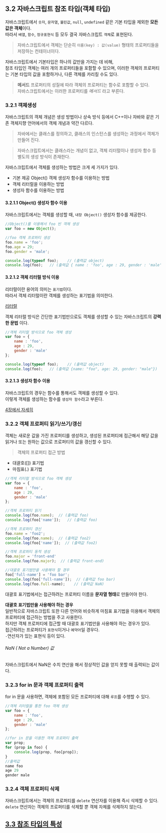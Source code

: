 ## 3.2 자바스크립트 참조 타입(객체 타입)
자바스크립트에서 `숫자`, `문자열`, `불린값`, `null`, `undefined` 같은 기본 타입을 제외한 <strong>모든 값은 객체</strong>이다.  
따라서 `배열`, `함수`, `정규표현식` 등 모두 결국 자바스크립트 `객체`로 표현된다.  
>자바스크립트에서 객체는 단순히 `이름(key) : 값(value)` 형태의 프로퍼티들을 저장하는 컨테이너이다.  

자바스크립트에서 기본타입은 하나의 값만을 가지는 데 비해,  
참조 타입인 객체는 여러 개의 프로퍼티들을 포함할 수 있으며, 이러한 객체의 프로퍼티는 기본 타입의 값을 포함하거나, 다른 객체를 카리킬 수도 있다.  

>**메서드**
프로퍼티의 성질에 따라 객체의 프로퍼티는 함수로 포함할 수 있다.  
자바스크립트에서는 이러한 프로퍼티를 _메서드_ 라고 부른다.  

### 3.2.1 객체생성
자바스크립트의 객체 개념은 생성 방법이나 상속 방식 등에서 C++이나 자바와 같은 기존 객체지향 언어에서의 객체 개념과 약간 다르다.

>자바에서는 클래스를 정의하고, 클래스의 인스턴스를 생성하는 과정에서 객체가 만들어 진다.  

>자바스크립트에서는 클래스라는 개념이 없고, 객체 리터럴이나 생성자 함수 등 별도의 생성 방식이 존재한다.  

자바스크립트에서 객체를 생성하는 방법은 크게 세 가지가 있다.
- 기본 제공 Object() 객체 생성자 함수를 이용하는 방법
- 객체 리터럴을 이용하는 방법
- 생성자 함수를 이용하는 방법

#### 3.2.1.1 Object() 생성자 함수 이용
자바스크립트에서는 객체를 생성할 때, `내장 Object()` 생성자 함수를 제공한다.  
```js
//Object()를 이용해서 foo 빈 객체 생성
var foo = new Object();

//foo 객체 프로퍼티 생성
foo.name = 'foo';
foo.age = 29;
foo.gender = 'male';

console.log(typeof foo);    // (출력값 object)
console.log(foo);   // (출력값 { name : 'foo', age : 29, gender : 'male' })
```

#### 3.2.1.2 객체 리터럴 방식 이용
리터럴이란 용어의 의미는 `표기법`이다.  
따라서 객체 리터럴이란 객체를 생성하는 표기법을 의미한다.  

[리터럴](./literal.md)  

객체 리터럴 방식은 간단한 표기법만으로도 객체를 생성할 수 있는 자바스크립트의 **강력한 문법** 이다.  

```js
//객체 리터럴 방식으로 foo 객체 생성
var foo = {
    name : 'foo',
    age : 29,
    gender : 'male'
};

console.log(typeof foo);    // (출력값 object)
console.log(foo);   // (출력값 {name: "foo", age: 29, gender: "male"})
```

#### 3.2.1.3 생성자 함수 이용
자바스크립트의 경우는 함수를 통해서도 객체를 생성할 수 있다.  
이렇게 객체를 생성하는 함수를 `생성자 함수`라고 부른다.  

[4장에서 자세히](./chpater04.md)

### 3.2.2 객체 프로퍼티 읽기/쓰기/갱신
객체는 새로운 값을 가진 프로퍼티를 생성하고, 생성된 프로퍼티에 접근해서 해당 값을 읽거나 또는 원하는 값으로 프로퍼티의 값을 갱신할 수 있다.  

>객체의 프로퍼티 접근 방법
- 대괄호([]) 표기법
- 마침표(.) 표기법

```js
//객체 리터럴 방식으로 foo 객체 생성
var foo = {
    name : 'foo',
    age : 29,
    gender : 'male'
};

//객체 프로퍼티 읽기
console.log(foo.name);  // (출력값 foo)
console.log(foo['name']);   // (출력값 foo)

//객체 프로퍼티 갱신
foo.name = 'foo2';
console.log(foo.name);  // (출력값 foo2)
console.log(foo['name']);  // (출력값 foo2)

//객체 프로퍼티 동적 생성
foo.major = 'front-end'
console.log(foo.major);  // (출력값 front-end)

//대괄호 표기법만을 사용해야 할 경우
foo['full-name'] = 'foo bar';
console.log(foo['full-name']);  // (출력값 foo bar)
console.log(foo.full-name);    // (출력값 NaN)
```
대괄호 표기법에서는 접근하려는 프로퍼티 이름을 **문자열 형태**로 만들어야 한다.  

**대괄호 표기법만을 사용해야 하는 경우**  
일반적으로 자바스크립트 또한 다른 언어와 비슷하게 마침표 표기법을 이용해서 객체의 프로퍼티에 접근하는 방법을 주고 사용한다.  
하지만 객체 프로퍼티에 접근할 때 대괄호 표기법만을 사용해야 하는 경우가 있다.  
접근하려는 프로퍼티가 `표현식`이거나 `예약어`일 경우다.  
`-`연산자가 있는 표현식 등이 있다.

###### NaN ( Not a Number) 값
자바스크립트에서 NaN은 수치 연산을 해서 정상적인 값을 얻지 못할 때 출력되는 값이다.

### 3.2.3 for in 문과 객체 프로퍼티 출력
for in 문을 사용하면, 객체에 포함된 모든 프로퍼티에 대해 `루프`를 수행할 수 있다.

```js
//객체 리터럴을 통한 foo 객체 생성
var foo = {
    name : 'foo',
    age : 29,
    gender : 'male'
};

//for in 문을 이용한 객체 프로퍼티 출력
var prop;
for (prop in foo) {
    console.log(prop, foo[prop]);
}
//출력값
name foo
age 29
gender male
```

### 3.2.4 객체 프로퍼티 삭제
자바스크립트에서는 객체의 프로퍼티를 `delete` 연산자를 이용해 즉시 삭제할 수 있다.  
`delete` 연산자는 객체의 프로퍼티를 삭제할 뿐 객체 자체를 삭제하지 않는다.

## [3.3 참조 타입의 특성](./chapter03-03.md)
